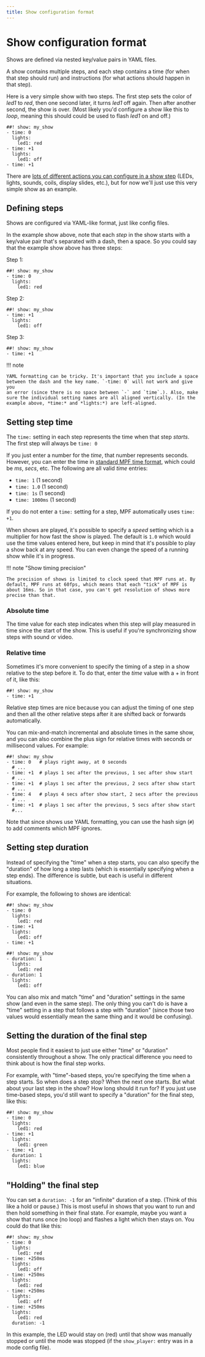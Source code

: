 ```yaml
---
title: Show configuration format
---
```


# Show configuration format


Shows are defined via nested key/value pairs in YAML files.

A show contains multiple steps, and each step contains a time (for when
that step should run) and instructions (for what actions should happen
in that step).

Here is a very simple show with two steps. The first step sets the color
of *led1* to *red*, then one second later, it turns *led1* off again.
Then after another second, the show is over. (Most likely you'd
configure a show like this to *loop*, meaning this should could be used
to flash *led1* on and off.)

``` mpf-config
##! show: my_show
- time: 0
  lights:
    led1: red
- time: +1
  lights:
    led1: off
- time: +1
```

There are
[lots of different actions you can configure in a show step](../config_players/index.md) (LEDs, lights, sounds, coils, display slides, etc.), but for
now we'll just use this very simple show as an example.

## Defining steps

Shows are configured via YAML-like format, just like config files.

In the example show above, note that each *step* in the show starts with
a key/value pair that's separated with a dash, then a space. So you
could say that the example show above has three steps:

Step 1:

``` mpf-config
##! show: my_show
- time: 0
  lights:
    led1: red
```

Step 2:

``` mpf-config
##! show: my_show
- time: +1
  lights:
    led1: off
```

Step 3:

``` mpf-config
##! show: my_show
- time: +1
```

!!! note

    YAML formatting can be tricky. It's important that you include a space
    between the dash and the key name. `-time: 0` will not work and give you
    an error (since there is no space between `-` and `time`.). Also, make
    sure the individual setting names are all aligned vertically. (In the
    example above, *time:* and *lights:*) are left-aligned.

## Setting step time

The `time:` setting in each step represents the time when that step
*starts*. The first step will always be `time: 0`

If you just enter a number for the *time*, that number represents
seconds. However, you can enter the time in
[standard MPF time format](../config/instructions/time_strings.md), which could be *ms*, *secs*, etc. The following are all
valid *time* entries:

* `time: 1` (1 second)
* `time: 1.0` (1 second)
* `time: 1s` (1 second)
* `time: 1000ms` (1 second)

If you do not enter a `time:` setting for a step, MPF automatically uses
`time: +1`.

When shows are played, it's possible to specify a *speed* setting which
is a multiplier for how fast the show is played. The default is `1.0`
which would use the time values entered here, but keep in mind that
it's possible to play a show back at any speed. You can even change the
speed of a running show while it's in progress.

!!! note "Show timing precision"

    The precision of shows is limited to clock speed that MPF runs at. By
    default, MPF runs at 60fps, which means that each "tick" of MPF is
    about 16ms. So in that case, you can't get resolution of shows more
    precise than that.

### Absolute time

The time value for each step indicates when this step will play measured
in time since the start of the show. This is useful if you're
synchronizing show steps with sound or video.

### Relative time

Sometimes it's more convenient to specify the timing of a step in a
show relative to the step before it. To do that, enter the *time* value
with a + in front of it, like this:

``` mpf-config
##! show: my_show
- time: +1
```

Relative step times are nice because you can adjust the timing of one
step and then all the other relative steps after it are shifted back or
forwards automatically.

You can mix-and-match incremental and absolute times in the same show,
and you can also combine the plus sign for relative times with seconds
or millisecond values. For example:

``` mpf-config
##! show: my_show
- time: 0   # plays right away, at 0 seconds
  # ...
- time: +1  # plays 1 sec after the previous, 1 sec after show start
  # ...
- time: +1  # plays 1 sec after the previous, 2 secs after show start
  # ...
- time: 4   # plays 4 secs after show start, 2 secs after the previous
  # ...
- time: +1  # plays 1 sec after the previous, 5 secs after show start
  #...
```

Note that since shows use YAML formatting, you can use the hash sign
(`#`) to add comments which MPF ignores.

## Setting step duration

Instead of specifying the "time" when a step starts, you can also
specify the "duration" of how long a step lasts (which is essentially
specifying when a step ends). The difference is subtle, but each is
useful in different situations.

For example, the following to shows are identical:

``` mpf-config
##! show: my_show
- time: 0
  lights:
    led1: red
- time: +1
  lights:
    led1: off
- time: +1
```

``` mpf-config
##! show: my_show
- duration: 1
  lights:
    led1: red
- duration: 1
  lights:
    led1: off
```

You can also mix and match "time" and "duration" settings in the
same show (and even in the same step). The only thing you can't do is
have a "time" setting in a step that follows a step with "duration"
(since those two values would essentially mean the same thing and it
would be confusing).

## Setting the duration of the final step

Most people find it easiest to just use either "time" or "duration"
consistently throughout a show. The only practical difference you need
to think about is how the final step works.

For example, with "time"-based steps, you're specifying the time when
a step starts. So when does a step stop? When the next one starts. But
what about your last step in the show? How long should it run for? If
you just use time-based steps, you'd still want to specify a
"duration" for the final step, like this:

``` mpf-config
##! show: my_show
- time: 0
  lights:
    led1: red
- time: +1
  lights:
    led1: green
- time: +1
  duration: 1
  lights:
    led1: blue
```

## "Holding" the final step

You can set a `duration: -1` for an "infinite" duration of a step.
(Think of this like a hold or pause.) This is most useful in shows that
you want to run and then hold something in their final state. For
example, maybe you want a show that runs once (no loop) and flashes a
light which then stays on. You could do that like this:

``` mpf-config
##! show: my_show
- time: 0
  lights:
    led1: red
- time: +250ms
  lights:
    led1: off
- time: +250ms
  lights:
    led1: red
- time: +250ms
  lights:
    led1: off
- time: +250ms
  lights:
    led1: red
  duration: -1
```

In this example, the LED would stay on (red) until that show was
manually stopped or until the mode was stopped (if the `show_player:`
entry was in a mode config file).
